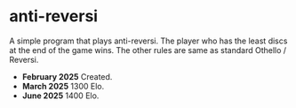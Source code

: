 # anti-reversi
A simple program that plays anti-reversi.
The player who has the least discs at the end of the game wins. The other rules are same as standard Othello / Reversi.
- **February 2025** Created.
- **March 2025** 1300 Elo.
- **June 2025** 1400 Elo.
